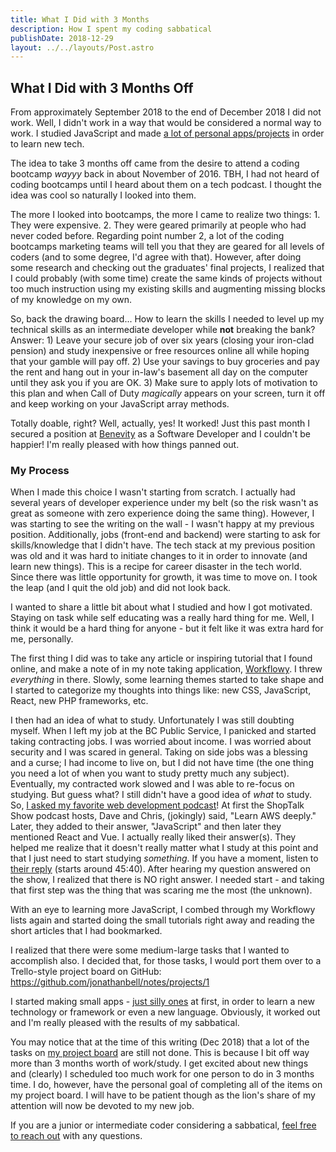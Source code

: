 ```yaml
---
title: What I Did with 3 Months
description: How I spent my coding sabbatical
publishDate: 2018-12-29
layout: ../../layouts/Post.astro
---
```


## What I Did with 3 Months Off

From approximately September 2018 to the end of December 2018 I did not work. Well, I didn't work in a way that would be considered a normal way to work. I studied JavaScript and made [a lot of personal apps/projects](/blog/what-have-i-been-working-on-2018) in order to learn new tech.

The idea to take 3 months off came from the desire to attend a coding bootcamp _wayyy_ back in about November of 2016. TBH, I had not heard of coding bootcamps until I heard about them on a tech podcast. I thought the idea was cool so naturally I looked into them.

The more I looked into bootcamps, the more I came to realize two things: 1. They were expensive. 2. They were geared primarily at people who had never coded before. Regarding point number 2, a lot of the coding bootcamps marketing teams will tell you that they are geared for all levels of coders (and to some degree, I'd agree with that). However, after doing some research and checking out the graduates' final projects, I realized that I could probably (with some time) create the same kinds of projects without too much instruction using my existing skills and augmenting missing blocks of my knowledge on my own.

So, back the drawing board... How to learn the skills I needed to level up my technical skills as an intermediate developer while **not** breaking the bank? Answer: 1) Leave your secure job of over six years (closing your iron-clad pension) and study inexpensive or free resources online all while hoping that your gamble will pay off. 2) Use your savings to buy groceries and pay the rent and hang out in your in-law's basement all day on the computer until they ask you if you are OK. 3) Make sure to apply lots of motivation to this plan and when Call of Duty _magically_ appears on your screen, turn it off and keep working on your JavaScript array methods.

Totally doable, right? Well, actually, yes! It worked! Just this past month I secured a position at [Benevity](https://www.benevity.com/) as a Software Developer and I couldn't be happier! I'm really pleased with how things panned out.

### My Process

When I made this choice I wasn't starting from scratch. I actually had several years of developer experience under my belt (so the risk wasn't as great as someone with zero experience doing the same thing). However, I was starting to see the writing on the wall - I wasn't happy at my previous position. Additionally, jobs (front-end and backend) were starting to ask for skills/knowledge that I didn't have. The tech stack at my previous position was old and it was hard to initiate changes to it in order to innovate (and learn new things). This is a recipe for career disaster in the tech world. Since there was little opportunity for growth, it was time to move on. I took the leap (and I quit the old job) and did not look back.

I wanted to share a little bit about what I studied and how I got motivated. Staying on task while self educating was a really hard thing for me. Well, I think it would be a hard thing for anyone - but it felt like it was extra hard for me, personally.

The first thing I did was to take any article or inspiring tutorial that I found online, and make a note of in my note taking application, [Workflowy](https://workflowy.com/). I threw _everything_ in there. Slowly, some learning themes started to take shape and I started to categorize my thoughts into things like: new CSS, JavaScript, React, new PHP frameworks, etc.

I then had an idea of what to study. Unfortunately I was still doubting myself. When I left my job at the BC Public Service, I panicked and started taking contracting jobs. I was worried about income. I was worried about security and I was scared in general. Taking on side jobs was a blessing and a curse; I had income to live on, but I did not have time (the one thing you need a lot of when you want to study pretty much any subject). Eventually, my contracted work slowed and I was able to re-focus on studying. But guess what? I still didn't have a good idea of _what_ to study. So, [I asked my favorite web development podcast](https://shoptalkshow.com/episodes/313-twitching-prototyping/#t=45:41)! At first the ShopTalk Show podcast hosts, Dave and Chris, (jokingly) said, "Learn AWS deeply." Later, they added to their answer, "JavaScript" and then later they mentioned React and Vue. I actually really liked their answer(s). They helped me realize that it doesn't really matter what I study at this point and that I just need to start studying _something_. If you have a moment, listen to [their reply](https://shoptalkshow.com/episodes/313-twitching-prototyping/#t=45:41) (starts around 45:40). After hearing my question answered on the show, I realized that there is NO right answer. I needed start - and taking that first step was the thing that was scaring me the most (the unknown).

With an eye to learning more JavaScript, I combed through my Workflowy lists again and started doing the small tutorials right away and reading the short articles that I had bookmarked.

I realized that there were some medium-large tasks that I wanted to accomplish also. I decided that, for those tasks, I would port them over to a Trello-style project board on GitHub: <https://github.com/jonathanbell/notes/projects/1>

I started making small apps - [just silly ones](https://www.blizzardjudge.com/) at first, in order to learn a new technology or framework or even a new language. Obviously, it worked out and I'm really pleased with the results of my sabbatical.

You may notice that at the time of this writing (Dec 2018) that a lot of the tasks on [my project board](https://github.com/jonathanbell/notes/projects/1) are still not done. This is because I bit off way more than 3 months worth of work/study. I get excited about new things and (clearly) I scheduled too much work for one person to do in 3 months time. I do, however, have the personal goal of completing all of the items on my project board. I will have to be patient though as the lion's share of my attention will now be devoted to my new job.

If you are a junior or intermediate coder considering a sabbatical, [feel free to reach out](https://www.instagram.com/jonathanbell.world/) with any questions.

